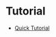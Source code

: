 # Tutorial

* [Quick Tutorial](https://sslotsky.gitbooks.io/violet-paginator/content/tutorial.html)
